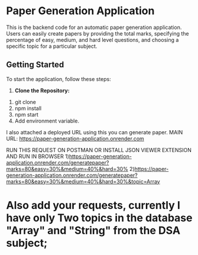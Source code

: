 # Paper Generation Application

This is the backend code for an automatic paper generation application. Users can easily create papers by providing the total marks, specifying the percentage of easy, medium, and hard level questions, and choosing a specific topic for a particular subject.

## Getting Started

To start the application, follow these steps:

1. **Clone the Repository:**
  1) git clone <repository-url>
  2) npm install
  3) npm start
  4) Add environment variable.

I also attached a deployed URL using this you can generate paper.
MAIN URL: https://paper-generation-application.onrender.com

RUN THIS REQUEST ON POSTMAN OR INSTALL JSON VIEWER EXTENSION AND RUN IN BROWSER
1)https://paper-generation-application.onrender.com/generatepaper?marks=80&easy=30%&medium=40%&hard=30%
2)https://paper-generation-application.onrender.com/generatepaper?marks=80&easy=30%&medium=40%&hard=30%&topic=Array

# Also add your requests, currently I have only Two topics in  the database "Array" and "String" from the DSA subject;

